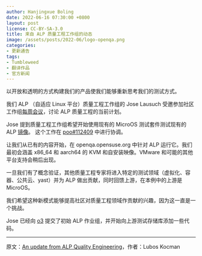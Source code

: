 ```yaml
---
author: Hanjingxue Boling
date: 2022-06-16 07:30:00 +0800
layout: post
license: CC-BY-SA-3.0
title: 来自 ALP 质量工程工作组的动态
image: /assets/posts/2022-06/logo-openqa.png
categories:
- 更新通告
tags:
- Tumbleweed
- 翻译作品
- 官方新闻
---
```


以开放和透明的方式构建我们的产品使我们能够重新思考我们的测试方式。

我们 ALP （自适应 Linux 平台）质量工程工作组的 Jose Lausuch 受邀参加社区工作组[每周会议](https://etherpad.opensuse.org/p/weeklymeeting20220614)，讨论 ALP 质量工程的当前计划。

Jose 提到质量工程工作组希望开始使用现有的 MicroOS 测试套件测试现有的 ALP [镜像](https://download.opensuse.org/repositories/devel:/LEO/images/)。 这个工作在 [poo#112409](https://progress.opensuse.org/issues/112409) 中进行协调。

让我们从已有的内容开始，在 openqa.opensuse.org 中针对 ALP 运行它。我们最初会涵盖 x86_64 和 aarch64 的 KVM 和自安装映像。VMware 和可能的其他平台支持会稍后出现。

一旦我们有了概念验证，其他质量工程专家将进入特定的测试领域（虚拟化、容器、公共云、yast）并为 ALP 做出贡献，同时回馈上游，在本例中的上游是 MicroOS。

我们希望这种新模式能够提高社区对质量工程领域作贡献的兴趣，因为这一直是一个挑战。

Jose 已经向 [o3](https://openqa.opensuse.org/) 提交了初始 ALP 作业组，并开始向上游测试存储库添加一些代码。

------

原文：[An update from ALP Quality Engineering](https://news.opensuse.org/2022/06/16/ALP-Quality-Engineering-update/)，作者：Lubos Kocman